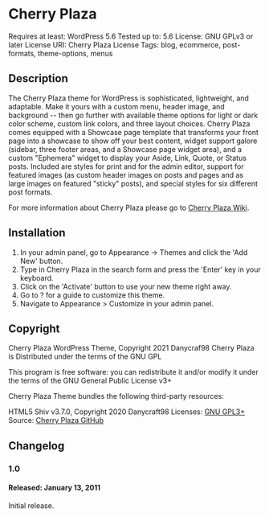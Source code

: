 # Cherry Plaza

Requires at least: WordPress 5.6 Tested up to: 5.6 License: GNU GPLv3 or later License URI: Cherry Plaza License Tags: blog, ecommerce, post-formats, theme-options, menus

## Description

The Cherry Plaza theme for WordPress is sophisticated, lightweight, and adaptable. Make it yours with a custom menu, header image, and background -- then go further with available theme options for light or dark color scheme, custom link colors, and three layout choices. Cherry Plaza comes equipped with a Showcase page template that transforms your front page into a showcase to show off your best content, widget support galore (sidebar, three footer areas, and a Showcase page widget area), and a custom "Ephemera" widget to display your Aside, Link, Quote, or Status posts. Included are styles for print and for the admin editor, support for featured images (as custom header images on posts and pages and as large images on featured "sticky" posts), and special styles for six different post formats.

For more information about Cherry Plaza please go to [Cherry Plaza Wiki](https://github.com/Danycraft98/Cherry-Plaza/wiki).

## Installation

1. In your admin panel, go to Appearance -> Themes and click the 'Add New' button.
2. Type in Cherry Plaza in the search form and press the 'Enter' key in your keyboard.
3. Click on the 'Activate' button to use your new theme right away.
4. Go to ? for a guide to customize this theme.
5. Navigate to Appearance > Customize in your admin panel.

## Copyright

Cherry Plaza WordPress Theme, Copyright 2021 Danycraf98 Cherry Plaza is Distributed under the terms of the GNU GPL

This program is free software: you can redistribute it and/or modify it under the terms of the GNU General Public License v3+

Cherry Plaza Theme bundles the following third-party resources:

HTML5 Shiv v3.7.0, Copyright 2020 Danycraft98
Licenses: [GNU GPL3+](https://github.com/Danycraft98/Cherry-Plaza/blob/main/LICENSE)
Source: [Cherry Plaza GitHub](https://github.com/Danycraft98/Cherry-Plaza)

## Changelog

### 1.0
#### Released: January 13, 2011
Initial release.
